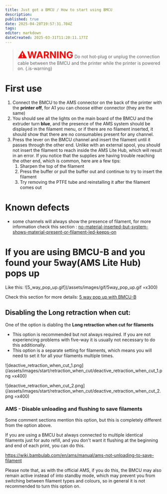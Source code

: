 ```yaml
---
title: Just got a BMCU / How to start using BMCU
description: 
published: true
date: 2025-04-28T19:57:31.704Z
tags: 
editor: markdown
dateCreated: 2025-03-31T11:20:11.177Z
---
```




> <span style="color:red; font-size:30px;"><b>⚠️WARNING</b></span>
> Do not hot-plug or unplug the connection cable between the BMCU and the printer while the printer is powered on.
{.is-warning}

# First use

1. Connect the BMCU to the AMS connector on the back of the printer with the **printer off**, for A1 you can choose either connector (they are the same)
2. You should see all the lights on the main board of the BMCU and the extruder turn **blue**, and the presence of the AMS system should be displayed in the filament menu, or if there are no filament inserted, it should show that there are no consumables present for any channel.
3. Press the lever on the BMCU channel and insert the filament until it passes through the other end. Unlike with an external spool, you should not insert the filament to reach inside the AMS Lite Hub, which will result in an error.
    If you notice that the supplies are having trouble reaching the other end, which is common, here are a few tips:
    1. Sharpen the top of the filament
    2. Press the buffer or pull the buffer out and continue to try to insert the filament
    3. Try removing the PTFE tube and reinstalling it after the filament comes out

# Known defects
- some channels will always show the presence of filament, for more information check this section :  [no-material-inserted-but-system-shows-material-present-or-filament-led-keeps-on](https://wiki.yuekai.fr/en/BMCU/troubleshooting#h-2%EF%B8%8F%E2%83%A3-no-material-inserted-but-system-shows-material-present-or-filament-led-keeps-on)

# If you are using BMCU-B and you found your 5way(AMS Lite Hub) pops up 

Like this:
![5_way_pop_up.gif](/assets/images/gif/5way_pop_up.gif =x300)

Check this section for more details: [5 way pop up with BMCU-B](https://wiki.yuekai.fr/en/BMCU/troubleshooting#h-10-ams-lite-hub-5-way-pop-up)

## Disabling the **Long retraction when cut**:
One of the option is diabling the **Long retraction when cut for filaments**
- This option is recommended but not always required. If you are not experiencing problems with five-way it is usually not necessary to do this additionally.
- This option is a separate setting for filaments, which means you will need to set it for all your filaments multiple times.

![deactive_retraction_when_cut_1.png](/assets/images/start/retraction_when_cut/deactive_retraction_when_cut_1.png =x400)

![deactive_retraction_when_cut_2.png](/assets/images/start/retraction_when_cut/deactive_retraction_when_cut_2.png =x400)


### AMS - Disable unloading and flushing to save filaments

Some comment sections mention this option, but this is completely different from the option above.

If you are using a BMCU but always connected to multiple identical filaments just for auto refill, and you don't want it flushing at the beginning and end of each print, you can do this.

https://wiki.bambulab.com/en/ams/manual/ams-not-unloading-to-save-filament

Please note that, as with the official AMS, if you do this, the BMCU may also remain active instead of into standby mode, which may prevent you from switching between filament types and colours, so in general it is not recommended to turn this option on.